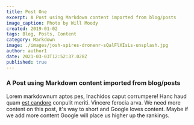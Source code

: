 ```yaml
---
title: Post One
excerpt: A Post using Markdown content imported from blog/posts
image_caption: Photo by Will Moody
created: 2019-01-02
tags: Blog, Posts, Content
category: Markdown
image: ./images/josh-spires-dronenr-sQalFlXIsLs-unsplash.jpg
author: author1
date: 2021-03-03T12:52:37.028Z
published: true
---
```


### A Post using Markdown content imported from blog/posts

Lorem markdownum aptos pes, Inachidos caput corrumpere! Hanc haud quam [est
candore](http://quisquis-in.io/ramossuperum) conpulit meriti. Vincere ferocia
arva.
We need more content on this post, it's way to short and Google loves content.
Maybe if we add more content Google will place us higher up the rankings.
